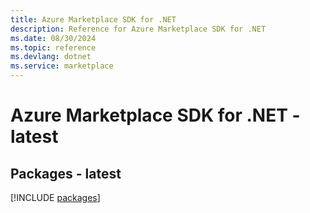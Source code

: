 ```yaml
---
title: Azure Marketplace SDK for .NET
description: Reference for Azure Marketplace SDK for .NET
ms.date: 08/30/2024
ms.topic: reference
ms.devlang: dotnet
ms.service: marketplace
---
```

# Azure Marketplace SDK for .NET - latest
## Packages - latest
[!INCLUDE [packages](marketplace-index.md)]
